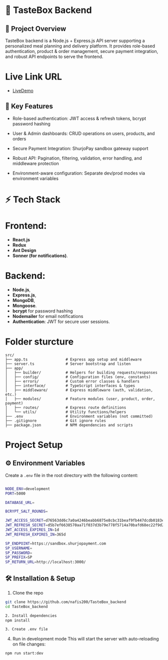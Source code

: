 # 🍱 TasteBox Backend
## 🚀 Project Overview
TasteBox backend is a Node.js + Express.js API server supporting a personalized meal planning and delivery platform. It provides role-based authentication, product & order management, secure payment integration, and robust API endpoints to serve the frontend.

# Live Link URL

- [LiveDemo](https://meal-shop-frontend.vercel.app/)

## 🔑 Key Features
  -    Role-based authentication: JWT access & refresh tokens, bcrypt password hashing

  -    User & Admin dashboards: CRUD operations on users, products, and orders

  -    Secure Payment Integration: ShurjoPay sandbox gateway support

  -    Robust API: Pagination, filtering, validation, error handling, and middleware protection

  -    Environment-aware configuration: Separate dev/prod modes via environment variables

# ⚡ Tech Stack

# Frontend: 

- **React.js** 
- **Redux** 
- **Ant Design**
- **Sonner (for notifications)**.

# Backend: 
- **Node.js**, 
- **Express.js**, 
- **MongoDB**, 
- **Mongoose**.
- **bcrypt** for password hashing
- **Nodemailer** for email notifications
- **Authentication**: JWT for secure user sessions.

# Folder sturcture



```
src/
├── app.ts                 # Express app setup and middleware
├── server.ts              # Server bootstrap and listen
├── app/
│   ├── builder/           # Helpers for building requests/responses
│   ├── config/            # Configuration files (env, constants)
│   ├── errors/            # Custom error classes & handlers
│   ├── interface/         # TypeScript interfaces & types
│   ├── middleware/        # Express middleware (auth, validation, etc.)
│   ├── modules/           # Feature modules (user, product, order, payment)
│   ├── routes/            # Express route definitions
│   └── utils/             # Utility functions/helpers
├── .env                   # Environment variables (not committed)
├── .gitignore             # Git ignore rules
├── package.json           # NPM dependencies and scripts

 ```


# Project Setup

## ⚙️ Environment Variables



Create a `.env` file in the root directory with the following content:

```bash

NODE_ENV=development
PORT=5000

DATABASE_URL=

BCRYPT_SALT_ROUNDS=

JWT_ACCESS_SECRET=d76563dd6c7a0a4246beabb6875e8cbc31beaf9fb447dcdb0183ea82da994e
JWT_REFRESH_SECRET=d5b7ef6638570aa71f037d3b79e778f5714a70bafd68ec22f9d25ed89de018a41575159680944e3e582241172289f8633b54c2a7a28b48d9ddcd097e0406a78e
JWT_ACCESS_EXPIRES_IN=1d
JWT_REFRESH_EXPIRES_IN=365d

SP_ENDPOINT=https://sandbox.shurjopayment.com
SP_USERNAME=
SP_PASSWORD=
SP_PREFIX=SP
SP_RETURN_URL=http://localhost:3000/

```



## 🛠 Installation & Setup
1. Clone the repo

```bash 
git clone https://github.com/nafis200/TasteBox_backend
cd TasteBox_backend
```

```bash
2. Install dependencies
npm install
```

```bash
3. Create .env file

```
4.  Run in development mode
This will start the server with auto-reloading on file changes:
```bash
npm run start:dev
```



